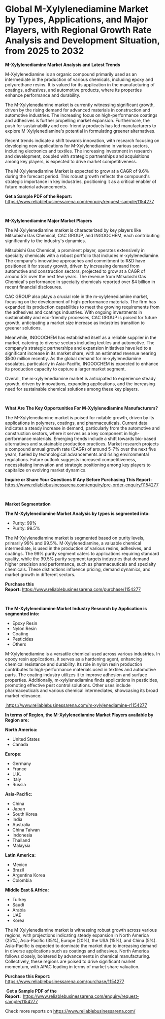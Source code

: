<p><h1>Global M-Xylylenediamine Market by Types, Applications, and Major Players, with Regional Growth Rate Analysis and Development Situation, from 2025 to 2032</h1></p><p><strong>M-Xylylenediamine Market Analysis and Latest Trends</strong></p>
<p><p>M-Xylylenediamine is an organic compound primarily used as an intermediate in the production of various chemicals, including epoxy and polyurethane resins. It is valued for its application in the manufacturing of coatings, adhesives, and automotive products, where its properties enhance performance and durability.</p><p>The M-Xylylenediamine market is currently witnessing significant growth, driven by the rising demand for advanced materials in construction and automotive industries. The increasing focus on high-performance coatings and adhesives is further propelling market expansion. Furthermore, the push for sustainability and eco-friendly products has led manufacturers to explore M-Xylylenediamine's potential in formulating greener alternatives.</p><p>Recent trends indicate a shift towards innovation, with research focusing on developing new applications for M-Xylylenediamine in various sectors, including electronics and textiles. The increasing investment in research and development, coupled with strategic partnerships and acquisitions among key players, is expected to drive market competitiveness.</p><p>The M-Xylylenediamine Market is expected to grow at a CAGR of 9.6% during the forecast period. This robust growth reflects the compound's strategic importance in key industries, positioning it as a critical enabler of future material advancements.</p></p>
<p><strong>Get a Sample PDF of the Report:&nbsp;</strong> <a href="https://www.reliablebusinessarena.com/enquiry/request-sample/1154277?utm_campaign=3268&utm_medium=2&utm_source=Github&utm_content=ia&utm_term=04042025&utm_id=m-xylylenediamine">https://www.reliablebusinessarena.com/enquiry/request-sample/1154277</a></p>
<p>&nbsp;</p>
<p><strong>M-Xylylenediamine Major Market Players</strong></p>
<p><p>The M-Xylylenediamine market is characterized by key players like Mitsubishi Gas Chemical, CAC GROUP, and INGOOCHEM, each contributing significantly to the industry's dynamics. </p><p>Mitsubishi Gas Chemical, a prominent player, operates extensively in specialty chemicals with a robust portfolio that includes m-xylylenediamine. The company's innovative approaches and commitment to R&D have positioned it for steady growth, driven by increasing demand from automotive and construction sectors, projected to grow at a CAGR of around 5% over the next few years. The revenue from Mitsubishi Gas Chemical's performance in specialty chemicals reported over $4 billion in recent financial disclosures.</p><p>CAC GROUP also plays a crucial role in the m-xylylenediamine market, focusing on the development of high-performance materials. The firm has expanded its production capabilities to meet the growing requirements from the adhesives and coatings industries. With ongoing investments in sustainability and eco-friendly processes, CAC GROUP is poised for future growth, anticipating a market size increase as industries transition to greener solutions.</p><p>Meanwhile, INGOOCHEM has established itself as a reliable supplier in the market, catering to diverse sectors including textiles and automotive. The company’s strategic partnerships and expansion initiatives have led to a significant increase in its market share, with an estimated revenue nearing $500 million recently. As the global demand for m-xylylenediamine escalates, particularly in Asia-Pacific, INGOOCHEM is expected to enhance its production capacity to capture a larger market segment.</p><p>Overall, the m-xylylenediamine market is anticipated to experience steady growth, driven by innovations, expanding applications, and the increasing need for sustainable chemical solutions among these key players.</p></p>
<p>&nbsp;</p>
<p><strong>What Are The Key Opportunities For M-Xylylenediamine Manufacturers?</strong></p>
<p><p>The M-Xylylenediamine market is poised for notable growth, driven by its applications in polymers, coatings, and pharmaceuticals. Current data indicates a steady increase in demand, particularly from the automotive and construction sectors, where it serves as a key component in high-performance materials. Emerging trends include a shift towards bio-based alternatives and sustainable production practices. Market research projects a compound annual growth rate (CAGR) of around 5-7% over the next five years, fueled by technological advancements and rising environmental regulations. Future outlook suggests increased competitiveness, necessitating innovation and strategic positioning among key players to capitalize on evolving market dynamics.</p></p>
<p><strong>Inquire or Share Your Questions If Any Before Purchasing This Report:</strong> <a href="https://www.reliablebusinessarena.com/enquiry/pre-order-enquiry/1154277?utm_campaign=3268&utm_medium=2&utm_source=Github&utm_content=ia&utm_term=04042025&utm_id=m-xylylenediamine">https://www.reliablebusinessarena.com/enquiry/pre-order-enquiry/1154277</a></p>
<p>&nbsp;</p>
<p><strong>Market Segmentation</strong></p>
<p><strong>The M-Xylylenediamine Market Analysis by types is segmented into:</strong></p>
<p><ul><li>Purity: 99%</li><li>Purity: 99.5%</li></ul></p>
<p><p>The M-Xylylenediamine market is segmented based on purity levels, primarily 99% and 99.5%. M-Xylylenediamine, a valuable chemical intermediate, is used in the production of various resins, adhesives, and coatings. The 99% purity segment caters to applications requiring standard quality, while the 99.5% purity segment targets industries that demand higher precision and performance, such as pharmaceuticals and specialty chemicals. These distinctions influence pricing, demand dynamics, and market growth in different sectors.</p></p>
<p><strong>Purchase this Report:&nbsp;</strong><a href="https://www.reliablebusinessarena.com/purchase/1154277?utm_campaign=3268&utm_medium=2&utm_source=Github&utm_content=ia&utm_term=04042025&utm_id=m-xylylenediamine">https://www.reliablebusinessarena.com/purchase/1154277</a></p>
<p>&nbsp;</p>
<p><strong>The M-Xylylenediamine Market Industry Research by Application is segmented into:</strong></p>
<p><ul><li>Epoxy Resin</li><li>Nylon Resin</li><li>Coating</li><li>Pesticides</li><li>Others</li></ul></p>
<p><p>M-Xylylenediamine is a versatile chemical used across various industries. In epoxy resin applications, it serves as a hardening agent, enhancing chemical resistance and durability. Its role in nylon resin production contributes to high-performance materials used in textiles and automotive parts. The coating industry utilizes it to improve adhesion and surface properties. Additionally, m-xylylenediamine finds applications in pesticides, promoting effective pest control solutions. Other uses include pharmaceuticals and various chemical intermediates, showcasing its broad market relevance.</p></p>
<p><a href="https://www.reliablebusinessarena.com/m-xylylenediamine-r1154277?utm_campaign=3268&utm_medium=2&utm_source=Github&utm_content=ia&utm_term=04042025&utm_id=m-xylylenediamine">&nbsp;https://www.reliablebusinessarena.com/m-xylylenediamine-r1154277</a></p>
<p><strong>In terms of Region, the M-Xylylenediamine Market Players available by Region are:</strong></p>
<p>
    <p> <strong> North America: </strong>
        <ul>
            <li>United States</li>
            <li>Canada</li>
        </ul>
        </p> 
    <p> <strong> Europe: </strong>
        <ul>
            <li>Germany</li>
            <li>France</li>
            <li>U.K.</li>
            <li>Italy</li>
            <li>Russia</li>
        </ul>
        </p> 
    <p> <strong> Asia-Pacific: </strong>
        <ul>
            <li>China</li>
            <li>Japan</li>
            <li>South Korea</li>
            <li>India</li>
            <li>Australia</li>
            <li>China Taiwan</li>
            <li>Indonesia</li>
            <li>Thailand</li>
            <li>Malaysia</li>
        </ul>
        </p> 
    <p> <strong> Latin America: </strong>
        <ul>
            <li>Mexico</li>
            <li>Brazil</li>
            <li>Argentina Korea</li>
            <li>Colombia</li>
        </ul>
        </p> 
    <p> <strong> Middle East & Africa: </strong>
        <ul>
            <li>Turkey</li>
            <li>Saudi</li>
            <li>Arabia</li>
            <li>UAE</li>
            <li>Korea</li>
        </ul>
    </p>
    </p>
<p><p>The M-Xylylenediamine market is witnessing robust growth across various regions, with projections indicating steady expansion in North America (25%), Asia-Pacific (35%), Europe (20%), the USA (15%), and China (5%). Asia-Pacific is expected to dominate the market due to increasing demand in diverse applications such as coatings and adhesives. North America follows closely, bolstered by advancements in chemical manufacturing. Collectively, these regions are poised to drive significant market momentum, with APAC leading in terms of market share valuation.</p></p>
<p><strong>Purchase this Report: </strong><a href="https://www.reliablebusinessarena.com/purchase/1154277?utm_campaign=3268&utm_medium=2&utm_source=Github&utm_content=ia&utm_term=04042025&utm_id=m-xylylenediamine">https://www.reliablebusinessarena.com/purchase/1154277</a></p>
<p>&nbsp;<strong>Get a Sample PDF of the Report:&nbsp;&nbsp;</strong><a href="https://www.reliablebusinessarena.com/enquiry/request-sample/1154277?utm_campaign=3268&utm_medium=2&utm_source=Github&utm_content=ia&utm_term=04042025&utm_id=m-xylylenediamine">https://www.reliablebusinessarena.com/enquiry/request-sample/1154277</a></p>
<p><strong></strong></p>
<p>Check more reports on <a href="https://www.reliablebusinessarena.com/?utm_campaign=3268&utm_medium=2&utm_source=Github&utm_content=ia&utm_term=04042025&utm_id=m-xylylenediamine">https://www.reliablebusinessarena.com/</a></p>